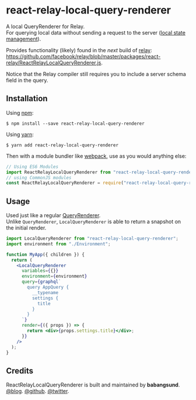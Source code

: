 # react-relay-local-query-renderer

A local QueryRenderer for Relay.  
For querying local data without sending a request to the server ([local state management](https://babangsund.com/relay_local_state_management/)).

Provides functionality (likely) found in the *next* build of [relay](https://relay.dev/):  
https://github.com/facebook/relay/blob/master/packages/react-relay/ReactRelayLocalQueryRenderer.js.

Notice that the Relay compiler still requires you to include a server schema field in the query.  

## Installation

Using [npm](https://www.npmjs.com/):

    $ npm install --save react-relay-local-query-renderer

Using [yarn](https://yarnpkg.com/):

    $ yarn add react-relay-local-query-renderer


Then with a module bundler like [webpack](https://webpack.github.io/), use as you would anything else:

```js
// Using ES6 Modules
import ReactRelayLocalQueryRenderer from "react-relay-local-query-renderer";
// using CommonJS modules
const ReactRelayLocalQueryRenderer = require("react-relay-local-query-renderer");
```


## Usage

Used just like a regular [QueryRenderer](https://relay.dev/docs/en/query-renderer).  
Unlike `QueryRenderer`,  `LocalQueryRenderer` is able to return a snapshot on the initial render.

```jsx
import LocalQueryRenderer from "react-relay-local-query-renderer";
import environment from "./Environment";

function MyApp({ children }) {
  return (
    <LocalQueryRenderer
      variables={{}}	 
      environment={environment}
      query={graphql`
        query AppQuery {
          __typename
          settings {
            title
          }
        }
      `}
      render={({ props }) => {
        return <div>{props.settings.title}</div>;
      }}
    />
  );
}
```



## Credits

ReactRelayLocalQueryRenderer is built and maintained by **babangsund**.  
[@blog](https://babangsund.com/).
[@github](https://github.com/babangsund).
[@twitter](https://twitter.com/babangsund).
